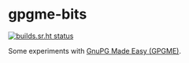 # gpgme-bits

[![builds.sr.ht status](https://builds.sr.ht/~henrytill/gpgme-bits/commits/master.svg)](https://builds.sr.ht/~henrytill/gpgme-bits/commits/master?)

Some experiments with [GnuPG Made Easy (GPGME)](https://gnupg.org/software/gpgme/index.html).
